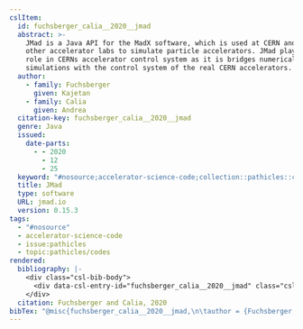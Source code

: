 ```yaml
---
cslItem:
  id: fuchsberger_calia__2020__jmad
  abstract: >-
    JMad is a Java API for the MadX software, which is used at CERN and in many
    other accelerator labs to simulate particle accelerators. JMad plays a key
    role in CERNs accelerator control system as it is bridges numerical
    simulations with the control system of the real CERN accelerators.
  author:
    - family: Fuchsberger
      given: Kajetan
    - family: Calia
      given: Andrea
  citation-key: fuchsberger_calia__2020__jmad
  genre: Java
  issued:
    date-parts:
      - - 2020
        - 12
        - 25
  keyword: "#nosource;accelerator-science-code;collection::pathicles::codes"
  title: JMad
  type: software
  URL: jmad.io
  version: 0.15.3
tags:
  - "#nosource"
  - accelerator-science-code
  - issue:pathicles
  - topic:pathicles/codes
rendered:
  bibliography: |-
    <div class="csl-bib-body">
      <div data-csl-entry-id="fuchsberger_calia__2020__jmad" class="csl-entry">Fuchsberger, K. and Calia, A. 2020 <i>JMad</i>. Available at: jmad.io.</div>
    </div>
  citation: Fuchsberger and Calia, 2020
bibTex: "@misc{fuchsberger_calia__2020__jmad,\n\tauthor = {Fuchsberger, Kajetan and Calia, Andrea},\n\tyear = {2020},\n\tmonth = {dec 25},\n\ttitle = {JMad},\n\ttype = {Java},\n\thowpublished = {jmad.io},\n}\n\n"
---
```


